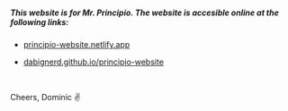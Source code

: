 ##### This website is for Mr. Principio. The website is accesible online at the following links:

- <a href="https://principio-website.netlify.app/" target="_blank">principio-website.netlify.app</a>

- <a href="https://dabignerd.github.io/principio-website/" target="_blank">dabignerd.github.io/principio-website</a>

&nbsp;

Cheers,
Dominic ✌
